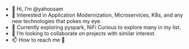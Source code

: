 - 👋 Hi, I’m @yahoosam
- 👀 Interested in Application Modernization, Microservices, K8s, and any new technologies that pokes my eye.
- 🌱 Currently exploring pyspark, NiFi Curious to explore many in my list.
- 💞️ I’m looking to collaborate on projects with similar interest.
- 📫 How to reach me 👀

<!---
yahoosam/yahoosam is a ✨ special ✨ repository because its `README.md` (this file) appears on your GitHub profile.
You can click the Preview link to take a look at your changes.
--->
